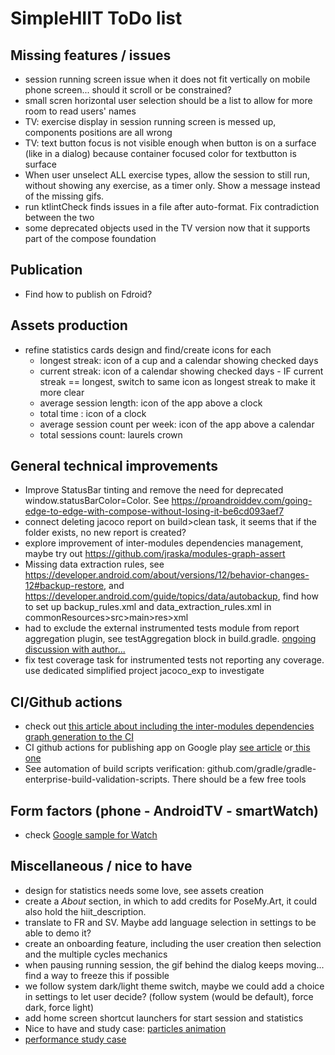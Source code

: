 # SimpleHIIT ToDo list

## Missing features / issues

* session running screen issue when it does not fit vertically on mobile phone screen... should it scroll or be constrained?
* small scren horizontal user selection should be a list to allow for more room to read users' names
* TV: exercise display in session running screen is messed up, components positions are all wrong
* TV: text button focus is not visible enough when button is on a surface (like in a dialog) because
  container focused color for textbutton is surface
* When user unselect ALL exercise types, allow the session to still run, without showing any
  exercise, as a timer only. Show a message instead of the missing gifs.
* run ktlintCheck finds issues in a file after auto-format. Fix contradiction between the two
* some deprecated objects used in the TV version now that it supports part of the compose foundation

## Publication

* Find how to publish on Fdroid?

## Assets production

* refine statistics cards design and find/create icons for each
    * longest streak: icon of a cup and a calendar showing checked days
    * current streak: icon of a calendar showing checked days - IF current streak == longest, switch
      to same icon as longest streak to make it more clear
    * average session length: icon of the app above a clock
    * total time : icon of a clock
    * average session count per week: icon of the app above a calendar
    * total sessions count: laurels crown

## General technical improvements

* Improve StatusBar tinting and remove the need for deprecated window.statusBarColor=Color. See https://proandroiddev.com/going-edge-to-edge-with-compose-without-losing-it-be6cd093aef7
* connect deleting jacoco report on build>clean task, it seems that if the folder exists, no new
  report is created?
* explore improvement of inter-modules dependencies management, maybe try out https://github.com/jraska/modules-graph-assert
* Missing data extraction rules,
  see https://developer.android.com/about/versions/12/behavior-changes-12#backup-restore,
  and https://developer.android.com/guide/topics/data/autobackup, find how to set up
  backup_rules.xml and data_extraction_rules.xml in commonResources>src>main>res>xml
* had to exclude the external instrumented tests module from report aggregation plugin, see testAggregation block in build.gradle. [ongoing discussion with author...](https://github.com/gmazzo/gradle-android-test-aggregation-plugin/issues/32)
* fix test coverage task for instrumented tests not reporting any coverage. use dedicated simplified  project jacoco_exp to investigate

## CI/Github actions

* check out [this article about including the inter-modules dependencies graph generation to the CI](https://medium.com/google-developer-experts/how-to-display-your-android-project-dependency-graph-in-your-ticke-file-e52dcadafa7a)
* CI github actions for publishing app on Google play [see article](https://medium.com/geekculture/how-to-build-sign-and-publish-android-application-using-github-actions-aa6346679254) or[ this one](https://proandroiddev.com/create-android-release-using-github-actions-c052006f6b0b?source=rss----c72404660798---4)
* See automation of build scripts verification: github.com/gradle/gradle-enterprise-build-validation-scripts. There should be a few free tools

## Form factors (phone - AndroidTV - smartWatch)

* check [Google sample for Watch](https://github.com/android/wear-os-samples/tree/main/WearVerifyRemoteApp)

## Miscellaneous / nice to have

* design for statistics needs some love, see assets creation
* create a _About_ section, in which to add credits for PoseMy.Art, it could also hold the  hiit_description.
* translate to FR and SV. Maybe add language selection in settings to be able to demo it?
* create an onboarding feature, including the user creation then selection and the multiple cycles  mechanics
* when pausing running session, the gif behind the dialog keeps moving... find a way to freeze this if possible
* we follow system dark/light theme switch, maybe we could add a choice in settings to let user decide? (follow system (would be default), force dark, force light)
* add home screen shortcut launchers for start session and statistics
* Nice to have and study  case: [particles animation](https://proandroiddev.com/creating-a-particle-explosion-animation-in-jetpack-compose-4ee42022bbfa)
* [performance study case](https://proandroiddev.com/jetpack-compose-tutorial-improving-performance-in-dribbble-audio-app-b19848cf12e3)

